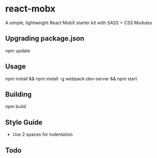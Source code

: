 # react-mobx
A simple, lightweight React MobX starter kit with SASS + CSS Modules

## Upgrading package.json
npm update

## Usage
npm install && npm install -g webpack-dev-server && npm start

## Building
npm build

## Style Guide
- Use 2 spaces for indentation

## Todo
